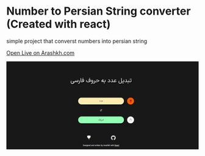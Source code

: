 # Number to Persian String converter (Created with react)

simple project that converst numbers into persian string

[Open Live on Arashkh.com ](https://arashkh.com/Projects/num-to-per/)

![alt text](https://github.com/ArashkKH/num-to-text-persian-/blob/main/build/Screenshot%202022-10-02%20151815.jpg)
